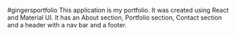 #gingersportfolio
This application is my portfolio. It was created using React and Material UI. It has an About section, Portfolio section, Contact section  and a header with a nav bar and a footer.
